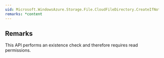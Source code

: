 ```yaml
---  
uid: Microsoft.WindowsAzure.Storage.File.CloudFileDirectory.CreateIfNotExistsAsync  
remarks: *content  
---  
```

  
## Remarks  
 This API performs an existence check and therefore requires read permissions.